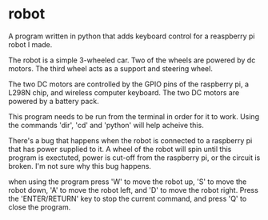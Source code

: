 # robot
 A program written in python that adds keyboard control for a reaspberry pi robot I made.
 
 The robot is a simple 3-wheeled car. Two of the wheels are powered by dc motors. The third wheel acts
 as a support and steering wheel. 
 
 The two DC motors are controlled by the GPIO pins of the raspberry pi, a L298N chip, and  wireless computer keyboard.
 The two DC motors are powered by a battery pack. 

This program needs to be run from the terminal in order for it to work. Using the commands 'dir', 'cd' and 'python' will help
acheive this. 

There's a bug that happens when the robot is connected to a raspberry pi that has power
supplied to it. A wheel of the robot will spin until this program is exectuted, power is cut-off from
the raspberry pi, or the circuit is broken. I'm not sure why this bug happens. 

when using the program press 'W' to move the robot up, 'S' to move the robot down, 'A' to move the robot left, and 'D' to move
the robot right. Press the 'ENTER/RETURN' key to stop the current command, and press 'Q' to close the program. 




